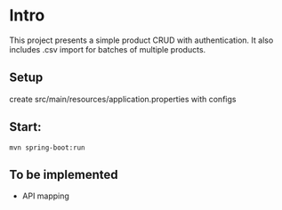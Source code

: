 # Intro

This project presents a simple product CRUD with authentication. It also includes .csv import for batches of multiple products.

## Setup

create src/main/resources/application.properties with configs

## Start:

    mvn spring-boot:run

## To be implemented

- API mapping
